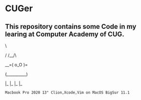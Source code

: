 # CUGer

## This repository contains some Code in my learing at Computer Academy of CUG.
 
\

/    /\__/\  

\__=(  o_O )=

(__________) 

|_ |_ |_ |_ 


`Macbook Pro 2020 13" Clion,Xcode,Vim on MacOS BigSur 11.1`
